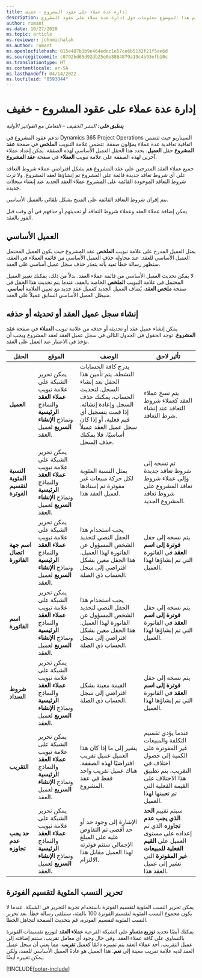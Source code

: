 ```yaml
---
title: إدارة عدة عملاء على عقود المشروع - خفيف
description: يقدم هذا الموضوع معلومات حول إدارة عدة عملاء على عقود المشروع.
author: rumant
ms.date: 10/27/2020
ms.topic: article
ms.reviewer: johnmichalak
ms.author: rumant
ms.openlocfilehash: 015e407b1b9e464edec1e57ce6b5132f21f5ae6d
ms.sourcegitcommit: c0792bd65d92db25e0e8864879a19c4b93efb10c
ms.translationtype: HT
ms.contentlocale: ar-SA
ms.lasthandoff: 04/14/2022
ms.locfileid: "8593044"
---
```

# <a name="manage-multiple-customers-on-project-contracts---lite"></a>إدارة عدة عملاء على عقود المشروع - خفيف

_**ينطبق على:** النشر الخفيف – التعامل مع الفواتير الأولية_

تدعم عقود المشروع في Dynamics 365 Project Operations السيناريو حيث تتضمن اتفاقية تعاقدية عدة عملاء يموّلون صفقة. تتضمن علامة التبويب **الملخص** في صفحة **عقد المشروع** حقل **العميل**. يحدد هذا الحقل العميل الأساسي لهذه الصفقة. يمكن إعداد عملاء آخرين لهذه الصفقة على علامة تبويب **العملاء** في صفحة **عقد المشروع**.

جميع عملاء العقد المدرجين على عقد المشروع هم بشكل افتراضي عملاء شروط التعاقد على أي شروط تعاقد جديدة قائمة على المشروع تم إنشاؤها لعقد المشروع. ولا ترث شروط التعاقد الموجودة القائمة على المشروع عملاء العقد الجديد عند إنشاء سجلات جديدة.

يتم إقران شروط التعاقد القائمة على المنتج بشكل تلقائي بالعميل الأساسي.

يمكن إضافة عملاء العقد وعملاء شروط التعاقد أو تحديثهم أو حذفهم في أي وقت قبل الفوز بالعقد.

## <a name="primary-customer"></a>العميل الأساسي

يمثل العميل المدرج على علامة تبويب **الملخص** عقد المشروع حيث يكون العميل المحتمل العميل الأساسي للعقد. عند محاولة حذف العميل الأساسي من قائمة العملاء في العقد، ستظهر رسالة خطأ تفيد بأنه يتعذر حذف سجل عميل أساسي على العقد.

لا يمكن تحديث العميل الأساسي من قائمة عملاء العقد. بدلاً من ذلك، يمكنك تغيير العميل المحتمل في علامة التبويب **الملخص** الخاصة بالعقد. عندما يتم تحديث هذا الحقل في صفحة **ملخص العقد**، يُضاف العميل الجديد كعميل عقد جديد مع تعيين العلامة **أساسي**. سيظل العميل الأساسي السابق عميلاً على العقد.

## <a name="create-update-or-delete-a-contract-customer-record"></a>إنشاء سجل عميل العقد أو تحديثه أو حذفه

يمكن إنشاء عميل عقد أو تحديثه أو حذفه من علامة تبويب **العملاء** في صفحة **عقد المشروع**. توجد الحقول في الجدول التالي في سجل عميل العقد لعقد المشروع ويجب أن تؤخذ في الاعتبار عند العمل على العقد.

| الحقل | الموقع | ‏‏الوصف | تأثير لاحق |
| --- | --- | --- | --- |
| **العميل** | يمكن تحرير الشبكة على علامة تبويب **عملاء العقد** والنماذج **الرئيسية** ونماذج **الإنشاء السريع** لعميل العقد. | يدرج كافة الحسابات النشطة. يتم تأمين هذا الحقل بعد إنشاء السجل. لتحديث الحساب، يمكنك حذف السجل وإعادة إنشائه. إذا قمت بتسجيل أي قيم فعلية، أو إذا كان سجل عميل العقد عميلاً أساسيًا، فلا يمكنك حذف السجل. | يتم نسخ عملاء العقد كعملاء شروط التعاقد عند إنشاء شرط التعاقد. |
| **النسبة المئوية لتقسيم الفوترة** | يمكن تحرير الشبكة على علامة تبويب **عملاء العقد** والنماذج **الرئيسية** ونماذج **الإنشاء السريع** لعميل العقد. | يمثل النسبة المئوية لكل حركة مبيعات غير مفوترة تم إسنادها لعميل العقد هذا. | تم نسخه إلى شروط تعاقد جديدة وإلى عملاء شروط تعاقد المشروع على شروط تعاقد المشروع الجديد. |
| **اسم جهة اتصال الفاتورة** | يمكن تحرير الشبكة على علامة تبويب **عملاء العقد** والنماذج **الرئيسية** ونماذج **الإنشاء السريع** لعميل العقد. | يجب استخدام هذا الحقل النصي لتحديد الشخص المسؤول عن الفاتورة لهذا العميل. هذا الحقل معين بشكل افتراضي إلى سجل الحساب ذي الصلة. | يتم نسخه إلى حقل **فوترة إلى اسم العقد** في الفاتورة التي تم إنشاؤها لهذا العميل. |
| **اسم الفاتورة** | يمكن تحرير الشبكة على علامة تبويب **عملاء العقد** والنماذج **الرئيسية** ونماذج **الإنشاء السريع** لعميل العقد. | يجب استخدام هذا الحقل النصي لتحديد الشخص المسؤول عن الفاتورة لهذا العميل. هذا الحقل معين بشكل افتراضي إلى سجل الحساب ذي الصلة. | يتم نسخه إلى حقل **فوترة إلى اسم العقد** في الفاتورة التي تم إنشاؤها لهذا العميل. |
| **شروط السداد** | يمكن تحرير الشبكة على علامة تبويب **عملاء العقد** والنماذج **الرئيسية** ونماذج **الإنشاء السريع** لعميل العقد. | القيمة معينة بشكل افتراضي إلى سجل الحساب ذي الصلة. | يتم نسخه إلى حقل **فوترة إلى اسم العقد** في الفاتورة التي تم إنشاؤها لهذا العميل. |
| **التقريب** | يمكن تحرير الشبكة على علامة تبويب **عملاء العقد** والنماذج **الرئيسية** ونماذج **الإنشاء السريع** لعميل العقد. | يشير إلى ما إذا كان هذا العميل عميل تقريب افتراضيًا لهذه الصفقة. هناك عميل تقريب واحد فقط في عقد المشروع. | عندما يؤدي تقسيم التكلفة والمبيعات غير المفوترة على الكمية إلى حصول اختلاف في التقريب، بتم تطبيق هذا الاختلاف على القيمة الفعلية التي تم تعيينها لهذا العميل. |
| **حد يجب عدم تجاوزه** | يمكن تحرير الشبكة على علامة تبويب **عملاء العقد** والنماذج **الرئيسية** ونماذج **الإنشاء السريع** لعميل العقد. | الإشارة إلى وجود حد أو حد أقصى تم التفاوض عليه على المبلغ الإجمالي ستتم فوترته لهذا العميل مقابل هذا الالتزام. | سيتم تقييم **الحد الذي يجب عدم تجاوزه** الذي تم إعداده على مستوى العميل على **القيم الفعلية للمبيعات غير المفوترة** التي تشير إلى عميل العقد هذا. |

## <a name="edit-billing-split-percentages"></a>تحرير النسب المئوية لتقسيم الفوترة

يمكن تحرير النسب المئوية لتقسيم الفوترة باستخدام تجربة التحرير في الشبكة. عندما لا يكون مجموع النسب المئوية لتقسيم الفوترة 100 بالمئة، ستتلقى رسالة خطأ. بعد تحرير النسب المئوية لتقسيم الفوترة، قم بتحديث الصفحة لتجاهل الخطأ.

يمكنك أيضًا تحديد **توزيع متساو** على الشبكة الفرعية **عملاء العقد** لتوزيع تقسيمات الفوترة بالتساوي على كافة عملاء العقد. وفي حال وجود أي معامل تقريب، ستتم إضافته إلى عميل التقريب. أحد عملاء العقد يتم تمييزه دائمًا كعميل **تقريب**، مما يعني أن سجل عميل العقد لديه علامة تقريب معينة إلى **نعم**. هذا العميل هو عادةً العميل الأساسي للعقد، ولكن يمكن تغييره أيضًا.


[!INCLUDE[footer-include](../../includes/footer-banner.md)]